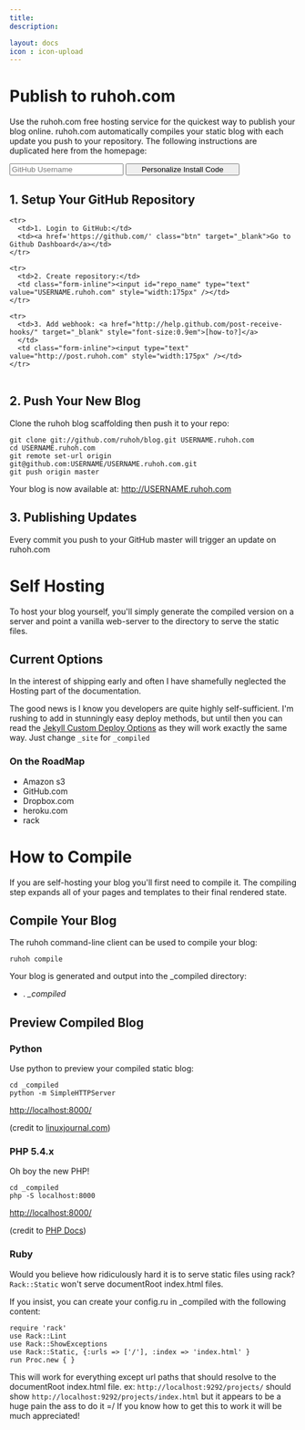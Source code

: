 ```yaml
---
title:
description:

layout: docs
icon : icon-upload
---
```



# Publish to ruhoh.com

Use the ruhoh.com free hosting service for the quickest way to publish your blog online. ruhoh.com automatically compiles your static blog
with each update you push to your repository. The following instructions are duplicated here from the homepage:

<form action='#' class="form-inline" id="generate_code">
  <input id='github_username' type='text' placeholder="GitHub Username" style="width:200px;"/>
  <button class='btn' style="width:200px;">Personalize Install Code</button>
</form>

## 1. Setup Your GitHub Repository

<table class="github-install table-condensed">
  <tbody>

    <tr>
      <td>1. Login to GitHub:</td>
      <td><a href='https://github.com/' class="btn" target="_blank">Go to Github Dashboard</a></td>
    </tr>

    <tr>
      <td>2. Create repository:</td>
      <td class="form-inline"><input id="repo_name" type="text" value="USERNAME.ruhoh.com" style="width:175px" /></td>
    </tr>

    <tr>
      <td>3. Add webhook: <a href="http://help.github.com/post-receive-hooks/" target="_blank" style="font-size:0.9em">[how-to?]</a>
      </td>
      <td class="form-inline"><input type="text" value="http://post.ruhoh.com" style="width:175px" /></td>
    </tr>

  </tbody>
</table>

## 2. Push Your New Blog

Clone the ruhoh blog scaffolding then push it to your repo:

<pre id="install-code-wrapper" style="overflow:auto; white-space:pre" class="no-highlight">
<code><span class="kwd">git</span> clone git://github.com/ruhoh/blog.git <span class="typ">USERNAME</span>.ruhoh.com
<span class="kwd">cd</span> <span class="typ">USERNAME</span>.ruhoh.com
<span class="kwd">git</span> remote set-url origin git@github.com:<span class="typ">USERNAME</span>/<span class="typ">USERNAME</span>.ruhoh.com.git
<span class="kwd">git</span> push origin master</code>
</pre>

Your blog is now available at: <a href='http://USERNAME.ruhoh.com' id="blog_link" target="_blank">http://USERNAME.ruhoh.com</a>

## 3. Publishing Updates

Every commit you push to your GitHub master will trigger an update on ruhoh.com

# Self Hosting

To host your blog yourself, you'll simply generate the compiled version on a server 
and point a vanilla web-server to the directory to serve the static files.

## Current Options

In the interest of shipping early and often I have shamefully neglected the Hosting part of the documentation.

The good news is I know you developers are quite highly self-sufficient.
I'm rushing to add in stunningly easy deploy methods, but until then you can read
the [Jekyll Custom Deploy Options](https://github.com/mojombo/jekyll/wiki/Deployment)
as they will work exactly the same way. Just change `_site` for `_compiled`

### On the RoadMap

- Amazon s3
- GitHub.com
- Dropbox.com  
- heroku.com
- rack


# How to Compile

If you are self-hosting your blog you'll first need to compile it.
The compiling step expands all of your pages and templates to their final rendered state.

## Compile Your Blog

The ruhoh command-line client can be used to compile your blog:

    ruhoh compile
    
Your blog is generated and output into the \_compiled directory:

<ul class="folder-tree">
  <li><span class="ui-silk inline ui-silk-folder">.</span> <em>_compiled</em></li>
</ul>

## Preview Compiled Blog


### Python

Use python to preview your compiled static blog:

    cd _compiled
    python -m SimpleHTTPServer
    

<http://localhost:8000/>

(credit to [linuxjournal.com](http://www.linuxjournal.com/content/tech-tip-really-simple-http-server-python))

### PHP 5.4.x

Oh boy the new PHP!

    cd _compiled
    php -S localhost:8000

<http://localhost:8000/>

(credit to [PHP Docs](http://php.net/manual/en/features.commandline.webserver.php))

### Ruby
    
Would you believe how ridiculously hard it is to serve static files using rack?
`Rack::Static` won't serve documentRoot index.html files. 

If you insist, you can create your config.ru in \_compiled with the following content:

    require 'rack'
    use Rack::Lint
    use Rack::ShowExceptions
    use Rack::Static, {:urls => ['/'], :index => 'index.html' }
    run Proc.new { }

This will work for everything except url paths that should resolve to the documentRoot index.html file.
ex: `http://localhost:9292/projects/` should show `http://localhost:9292/projects/index.html`
but it appears to be a huge pain the ass to do it =/ If you know how to get this to work
it will be much appreciated!


